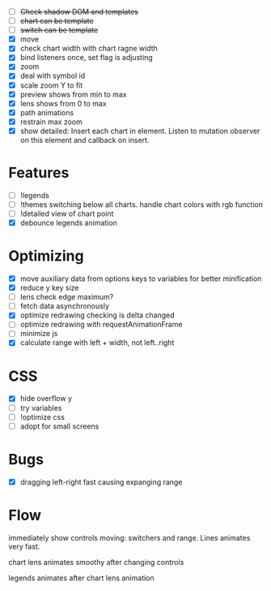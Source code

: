 - [ ] ~~Check shadow DOM and templates~~
- [ ] ~~chart can be template~~
- [ ] ~~switch can be template~~
- [x] move
- [x] check chart width with chart ragne width
- [x] bind listeners once, set flag is adjusting
- [x] zoom
- [x] deal with symbol id
- [x] scale zoom Y to fit
- [x] preview shows from min to max
- [x] lens shows from 0 to max
- [x] path animations
- [x] restrain max zoom
- [x] show detailed: Insert each chart in element. Listen to mutation observer on this element and callback on insert.

# Features
- [ ] !legends 
- [ ] !themes switching below all charts. handle chart colors with rgb function
- [ ] !detailed view of chart point
- [x] debounce legends animation 

# Optimizing
- [x] move auxiliary data from options keys to variables for better minification
- [x] reduce y key size
- [ ] lens check edge maximum?
- [ ] fetch data asynchronously
- [x] optimize redrawing checking is delta changed
- [ ] optimize redrawing with requestAnimationFrame
- [ ] minimize js
- [x] calculate range with left + width, not left..right

# CSS
- [x] hide overflow y
- [ ] try variables
- [ ] !optimize css
- [ ] adopt for small screens

# Bugs
- [x] dragging left-right fast causing expanging range

# Flow

immediately show controls moving: switchers and range. Lines animates very fast.

chart lens animates smoothy after changing controls

legends animates after chart lens animation